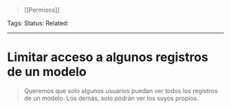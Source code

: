 > [[Permisos]]

Tags: 
Status: 
Related: 

___

# Limitar acceso a algunos registros de un modelo

> Queremos que solo algunos usuarios puedan ver todos los registros de un modelo. Los demás, solo podrán ver los suyos propios.

